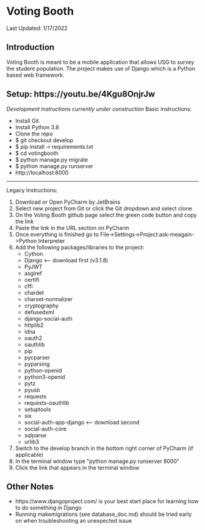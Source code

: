 <h1>Voting Booth</h1>
Last Updated: 1/17/2022
<h2>Introduction</h2>
Voting Booth is meant to be a mobile application that allows USG to survey the student population. 
The project makes use of Django which is a Python based web framework.
<h2>Setup: https://youtu.be/4Kgu8OnjrJw </h2>

*Development instructions currently under construction*
Basic instructions:
- Install Git
- Install Python 3.8
- Clone the repo
- $ git checkout develop
- $ pip install -r requirements.txt
- $ cd votingbooth
- $ python manage.py migrate
- $ python manage.py runserver
- http://localhost:8000

-----------------------------------------------------------------------------------------------------
Legacy Instructions:

<ol>
    <li>Download or Open PyCharm by JetBrains</li>
    <li>Select new project from Git or click the Git dropdown and select clone</li>
    <li>On the Voting Booth github page select the green code button and copy the link</li>
    <li>Paste the link in the URL section on PyCharm</li>
    <li>Once everything is finished go to File->Settings->Project:ask-meagain->Python Interpreter</li>
    <li>Add the following packages/libraries to the project:
        <ul>
            <li>Cython</li>
            <li>Django <-- download first (v3.1.8)</li>
            <li>PyJWT</li>
            <li>asgiref</li>
            <li>certifi</li>
            <li>cffi</li>
            <li>chardet</li>
            <li>charset-normalizer</li>
            <li>cryptography</li>
            <li>defusedxml</li>
            <li>django-social-auth</li>
            <li>httplib2</li>
            <li>idna</li>
            <li>oauth2</li>
            <li>oauthlib</li>
            <li>pip</li>
            <li>pycparser</li>
            <li>pyparsing</li>
            <li>python-openid</li>
            <li>python3-openid</li>
            <li>pytz</li>
            <li>pyusb</li>
            <li>requests</li>
            <li>requests-oauthlib</li>
            <li>setuptools</li>
            <li>six</li>
            <li>social-auth-app-django <-- download second</li>
            <li>social-auth-core</li>
            <li>sqlparse</li>
            <li>urlib3</li>
        </ul>
    </li>
    <li>Switch to the develop branch in the bottom right corner of PyCharm (if applicable)</li>
    <li>In the terminal window type "python manage.py runserver 8000"</li>
    <li>Click the link that appears in the terminal window</li>
</ol>
<h2>Other Notes</h2>
<ul>
    <li>https://www.djangoproject.com/ is your best start place for learning how to do something in Django</li>
    <li>Running makemigrations (see database_doc.md) should be tried early on when troubleshooting an unexpected issue</li>
</ul>
